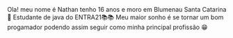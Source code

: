 </h1>Ola! meu nome é Nathan tenho 16 anos e moro em Blumenau Santa Catarina 👋</h1>
</h1>Estudante de java do ENTRA21📚📚 </h1>
</h1>Meu maior sonho é se tornar um bom progamador podendo assim seguir como minha principal profissão 😁</h1>
<!--
**nathanluizl/nathanluizl** is a ✨ _special_ ✨ repository because its `README.md` (this file) appears on your GitHub profile.

Here are some ideas to get you started:

- 🔭 I’m currently working on ...
- 🌱 I’m currently learning ...
- 👯 I’m looking to collaborate on ...
- 🤔 I’m looking for help with ...
- 💬 Ask me about ...
- 📫 How to reach me: ...
- 😄 Pronouns: ...
- ⚡ Fun fact: ...
-->
